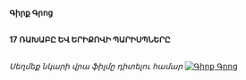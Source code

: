 **Գիրք Գրոց**

\
**17 ՌԱԽԱԲԸ ԵՎ ԵՐԻՔՈՎԻ ՊԱՐԻՍՊՆԵՐԸ**

\
_Սեղմեք նկարի վրա ֆիլմը դիտելու համար_
[![Գիրք Գրոց](https://www.tomsarkgh.am/thumbnails/Photo/bigimage/19/82/08/slug-88219.jpg)](https://www.youtube.com/watch?v=sY7I7OoS-1w&t=1384s)
